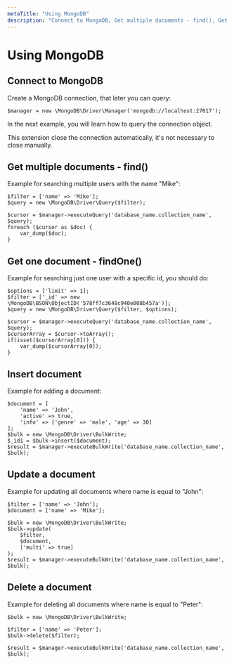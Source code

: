```yaml
---
metaTitle: "Using MongoDB"
description: "Connect to MongoDB, Get multiple documents - find(), Get one document - findOne(), Insert document, Update a document, Delete a document"
---
```


# Using MongoDB



## Connect to MongoDB


Create a MongoDB connection, that later you can query:

```
$manager = new \MongoDB\Driver\Manager('mongodb://localhost:27017');

```

In the next example, you will learn how to query the connection object.

This extension close the connection automatically, it's not necessary to close manually.



## Get multiple documents - find()


Example for searching multiple users with the name "Mike":

```
$filter = ['name' => 'Mike'];
$query = new \MongoDB\Driver\Query($filter);

$cursor = $manager->executeQuery('database_name.collection_name', $query);
foreach ($cursor as $doc) {
    var_dump($doc);
}

```



## Get one document - findOne()


Example for searching just one user with a specific id, you should do:

```
$options = ['limit' => 1];
$filter = ['_id' => new \MongoDB\BSON\ObjectID('578ff7c3648c940e008b457a')];
$query = new \MongoDB\Driver\Query($filter, $options);

$cursor = $manager->executeQuery('database_name.collection_name', $query);
$cursorArray = $cursor->toArray();
if(isset($cursorArray[0])) {
    var_dump($cursorArray[0]);
}

```



## Insert document


Example for adding a document:

```
$document = [
    'name' => 'John',
    'active' => true,
    'info' => ['genre' => 'male', 'age' => 30]
];
$bulk = new \MongoDB\Driver\BulkWrite;
$_id1 = $bulk->insert($document);
$result = $manager->executeBulkWrite('database_name.collection_name', $bulk);

```



## Update a document


Example for updating all documents where name is equal to "John":

```
$filter = ['name' => 'John'];
$document = ['name' => 'Mike'];

$bulk = new \MongoDB\Driver\BulkWrite;
$bulk->update(
    $filter,
    $document,
    ['multi' => true]
);
$result = $manager->executeBulkWrite('database_name.collection_name', $bulk);

```



## Delete a document


Example for deleting all documents where name is equal to "Peter":

```
$bulk = new \MongoDB\Driver\BulkWrite;

$filter = ['name' => 'Peter'];
$bulk->delete($filter);

$result = $manager->executeBulkWrite('database_name.collection_name', $bulk);

```

